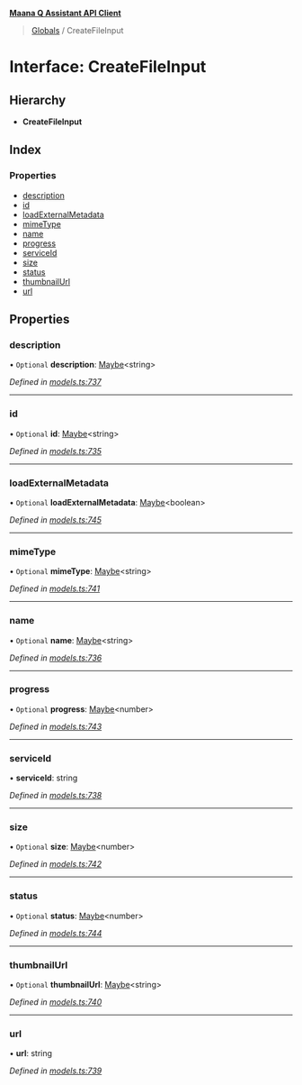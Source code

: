 **[Maana Q Assistant API Client](../README.md)**

> [Globals](../README.md) / CreateFileInput

# Interface: CreateFileInput

## Hierarchy

* **CreateFileInput**

## Index

### Properties

* [description](createfileinput.md#description)
* [id](createfileinput.md#id)
* [loadExternalMetadata](createfileinput.md#loadexternalmetadata)
* [mimeType](createfileinput.md#mimetype)
* [name](createfileinput.md#name)
* [progress](createfileinput.md#progress)
* [serviceId](createfileinput.md#serviceid)
* [size](createfileinput.md#size)
* [status](createfileinput.md#status)
* [thumbnailUrl](createfileinput.md#thumbnailurl)
* [url](createfileinput.md#url)

## Properties

### description

• `Optional` **description**: [Maybe](../README.md#maybe)\<string>

*Defined in [models.ts:737](https://github.com/maana-io/q-assistant-client/blob/develop/src/models.ts#L737)*

___

### id

• `Optional` **id**: [Maybe](../README.md#maybe)\<string>

*Defined in [models.ts:735](https://github.com/maana-io/q-assistant-client/blob/develop/src/models.ts#L735)*

___

### loadExternalMetadata

• `Optional` **loadExternalMetadata**: [Maybe](../README.md#maybe)\<boolean>

*Defined in [models.ts:745](https://github.com/maana-io/q-assistant-client/blob/develop/src/models.ts#L745)*

___

### mimeType

• `Optional` **mimeType**: [Maybe](../README.md#maybe)\<string>

*Defined in [models.ts:741](https://github.com/maana-io/q-assistant-client/blob/develop/src/models.ts#L741)*

___

### name

• `Optional` **name**: [Maybe](../README.md#maybe)\<string>

*Defined in [models.ts:736](https://github.com/maana-io/q-assistant-client/blob/develop/src/models.ts#L736)*

___

### progress

• `Optional` **progress**: [Maybe](../README.md#maybe)\<number>

*Defined in [models.ts:743](https://github.com/maana-io/q-assistant-client/blob/develop/src/models.ts#L743)*

___

### serviceId

•  **serviceId**: string

*Defined in [models.ts:738](https://github.com/maana-io/q-assistant-client/blob/develop/src/models.ts#L738)*

___

### size

• `Optional` **size**: [Maybe](../README.md#maybe)\<number>

*Defined in [models.ts:742](https://github.com/maana-io/q-assistant-client/blob/develop/src/models.ts#L742)*

___

### status

• `Optional` **status**: [Maybe](../README.md#maybe)\<number>

*Defined in [models.ts:744](https://github.com/maana-io/q-assistant-client/blob/develop/src/models.ts#L744)*

___

### thumbnailUrl

• `Optional` **thumbnailUrl**: [Maybe](../README.md#maybe)\<string>

*Defined in [models.ts:740](https://github.com/maana-io/q-assistant-client/blob/develop/src/models.ts#L740)*

___

### url

•  **url**: string

*Defined in [models.ts:739](https://github.com/maana-io/q-assistant-client/blob/develop/src/models.ts#L739)*
